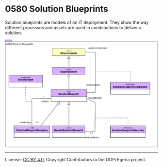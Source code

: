 <!-- SPDX-License-Identifier: CC-BY-4.0 -->
<!-- Copyright Contributors to the ODPi Egeria project. -->

# 0580 Solution Blueprints

Solution blueprints are models of an IT deployment.  They show the way different processes and assets are
used in combinations to deliver a solution.

![UML](0580-Solution-Blueprints.png)


----
License: [CC BY 4.0](https://creativecommons.org/licenses/by/4.0/),
Copyright Contributors to the ODPi Egeria project.